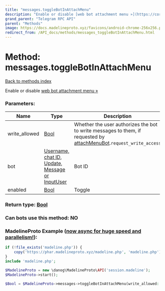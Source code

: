 ```yaml
---
title: "messages.toggleBotInAttachMenu"
description: "Enable or disable [web bot attachment menu »](https://core.telegram.org/api/bots/attach)"
grand_parent: "Telegram RPC API"
parent: "Methods"
image: https://docs.madelineproto.xyz/favicons/android-chrome-256x256.png
redirect_from: /API_docs/methods/messages_toggleBotInAttachMenu.html
---
```

# Method: messages.toggleBotInAttachMenu
[Back to methods index](index.html)



Enable or disable [web bot attachment menu »](https://core.telegram.org/api/bots/attach)

### Parameters:

| Name     |    Type       | Description | Required |
|----------|---------------|-------------|----------|
|write\_allowed|[Bool](/API_docs/types/Bool.html) | Whether the user authorizes the bot to write messages to them, if requested by [attachMenuBot](../constructors/attachMenuBot.html).`request_write_access` | Optional|
|bot|[Username, chat ID, Update, Message or InputUser](/API_docs/types/InputUser.html) | Bot ID | Optional|
|enabled|[Bool](/API_docs/types/Bool.html) | Toggle | Yes|


### Return type: [Bool](/API_docs/types/Bool.html)

### Can bots use this method: **NO**


### MadelineProto Example ([now async for huge speed and parallelism!](https://docs.madelineproto.xyz/docs/ASYNC.html)):


```php
if (!file_exists('madeline.php')) {
    copy('https://phar.madelineproto.xyz/madeline.php', 'madeline.php');
}
include 'madeline.php';

$MadelineProto = new \danog\MadelineProto\API('session.madeline');
$MadelineProto->start();

$Bool = $MadelineProto->messages->toggleBotInAttachMenu(write_allowed: Bool, bot: InputUser, enabled: Bool, );
```

